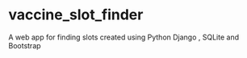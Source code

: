 # vaccine_slot_finder
A web app for finding slots created using Python Django , SQLite and Bootstrap
